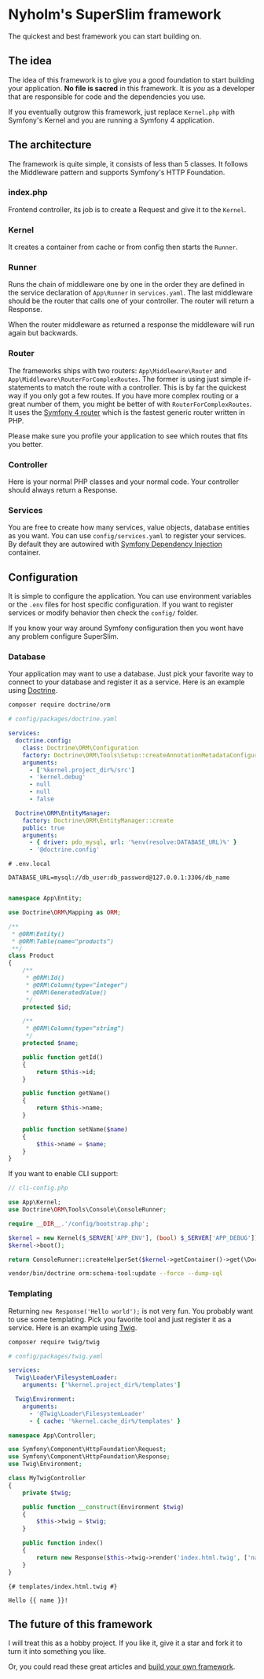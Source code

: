 # Nyholm's SuperSlim framework

The quickest and best framework you can start building on. 

## The idea

The idea of this framework is to give you a good foundation to start building your
application. **No file is sacred** in this framework. It is *you* as a developer
that are responsible for code and the dependencies you use. 

If you eventually outgrow this framework, just replace `Kernel.php` with Symfony's
Kernel and you are running a Symfony 4 application.  

## The architecture

The framework is quite simple, it consists of less than 5 classes. It follows the
Middleware pattern and supports Symfony's HTTP Foundation. 

### index.php

Frontend controller, its job is to create a Request and give it to the `Kernel`.

### Kernel

It creates a container from cache or from config then starts the `Runner`.

### Runner

Runs the chain of middleware one by one in the order they are defined in the service
declaration of `App\Runner` in `services.yaml`. The last middleware should be the 
router that calls one of your controller. The router will return a Response. 

When the router middleware as returned a response the middleware will run again but
backwards. 

### Router

The frameworks ships with two routers: `App\Middleware\Router`  and `App\Middleware\RouterForComplexRoutes`.
The former is using just simple if-statements to match the route with a controller.
This is by far the quickest way if you only got a few routes. If you have more complex
routing or a great number of them, you might be better of with `RouterForComplexRoutes`. 
It uses the [Symfony 4 router](https://symfony.com/doc/current/components/routing.html) 
which is the fastest generic router written in PHP. 

Please make sure you profile your application to see which routes that fits you better. 

### Controller

Here is your normal PHP classes and your normal code. Your controller should always
return a Response. 

### Services

You are free to create how many services, value objects, database entities as you
want. You can use `config/services.yaml` to register your services. By default they
are autowired with [Symfony Dependency Injection](https://symfony.com/doc/current/components/dependency_injection.html)
container.

## Configuration

It is simple to configure the application. You can use environment variables or
the `.env` files for host specific configuration. If you want to register services
or modify behavior then check the `config/` folder. 

If you know your way around Symfony configuration then you wont have any problem 
configure SuperSlim. 

### Database

Your application may want to use a database. Just pick your favorite way to connect
to your database and register it as a service. Here is an example using [Doctrine](https://www.doctrine-project.org).

```bash
composer require doctrine/orm
```

```yaml
# config/packages/doctrine.yaml

services:
  doctrine.config:
    class: Doctrine\ORM\Configuration
    factory: Doctrine\ORM\Tools\Setup::createAnnotationMetadataConfiguration
    arguments:
      - ['%kernel.project_dir%/src']
      - 'kernel.debug'
      - null
      - null
      - false

  Doctrine\ORM\EntityManager:
    factory: Doctrine\ORM\EntityManager::create
    public: true
    arguments:
      - { driver: pdo_mysql, url: '%env(resolve:DATABASE_URL)%' }
      - '@doctrine.config'

```

```
# .env.local

DATABASE_URL=mysql://db_user:db_password@127.0.0.1:3306/db_name

```

```php

namespace App\Entity;

use Doctrine\ORM\Mapping as ORM;

/**
 * @ORM\Entity()
 * @ORM\Table(name="products")
 **/
class Product
{
    /**
     * @ORM\Id()
     * @ORM\Column(type="integer")
     * @ORM\GeneratedValue()
     */
    protected $id;

    /**
     * @ORM\Column(type="string")
     */
    protected $name;

    public function getId()
    {
        return $this->id;
    }

    public function getName()
    {
        return $this->name;
    }

    public function setName($name)
    {
        $this->name = $name;
    }
}
```

If you want to enable CLI support: 
```php
// cli-config.php

use App\Kernel;
use Doctrine\ORM\Tools\Console\ConsoleRunner;

require __DIR__.'/config/bootstrap.php';

$kernel = new Kernel($_SERVER['APP_ENV'], (bool) $_SERVER['APP_DEBUG']);
$kernel->boot();

return ConsoleRunner::createHelperSet($kernel->getContainer()->get(\Doctrine\ORM\EntityManagerInterface::class));

```

```bash
vendor/bin/doctrine orm:schema-tool:update --force --dump-sql
```

### Templating

Returning `new Response('Hello world');` is not very fun. You probably want to use
some templating. Pick you favorite tool and just register it as a service. Here is
an example using [Twig](https://twig.symfony.com/).

```bash
composer require twig/twig
```

```yaml
# config/packages/twig.yaml

services:
  Twig\Loader\FilesystemLoader:
    arguments: ['%kernel.project_dir%/templates']

  Twig\Environment:
    arguments:
      - '@Twig\Loader\FilesystemLoader'
      - { cache: '%kernel.cache_dir%/templates' }

```

```php
namespace App\Controller;

use Symfony\Component\HttpFoundation\Request;
use Symfony\Component\HttpFoundation\Response;
use Twig\Environment;

class MyTwigController
{
    private $twig;

    public function __construct(Environment $twig)
    {
        $this->twig = $twig;
    }

    public function index()
    {
        return new Response($this->twig->render('index.html.twig', ['name' => 'Foobar']));
    }
}
```

```twig
{# templates/index.html.twig #}

Hello {{ name }}!

```

## The future of this framework

I will treat this as a hobby project. If you like it, give it a star and fork it
to turn it into something you like. 

Or, you could read these great articles and [build your own framework](https://symfony.com/doc/current/create_framework/index.html).